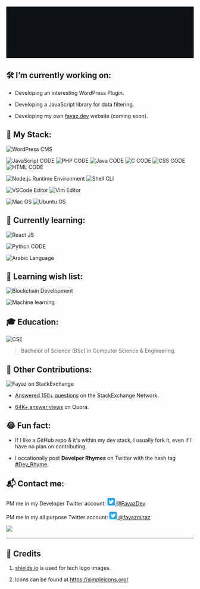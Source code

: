 ![Hello! I'm Fayaz. Wev Developer since 2006](media/hello-dev.gif?raw=true "Hello! I'm Fayaz. Wev Developer since 2006")

<!--
**fayazmiraz/fayazmiraz** is a ✨ _special_ ✨ repository because its `README.md` (this file) appears on your GitHub profile.

Here are some ideas to get you started:

- 🔭 I’m currently working on ...
- 🌱 I’m currently learning ...
- 👯 I’m looking to collaborate on ...
- 🤔 I’m looking for help with ...
- 💬 Ask me about ...
- 📫 How to reach me: ...
- 😄 Pronouns: ...
- ⚡ Fun fact: ...
-->

## :hammer_and_wrench: I’m currently working on:

- Developing an interesting WordPress Plugin.

- Developing a JavaScript library for data filtering.

- Developing my own [fayaz.dev](https://fayaz.dev) website (coming soon).

## :tophat: My Stack:

![WordPress CMS](https://img.shields.io/badge/WordPress-CMS-blue?style=for-the-badge&logo=wordpress "WordPress CMS")

![JavaScript CODE](https://img.shields.io/badge/JavaScript-CODE-blue?style=for-the-badge&logo=javascript "JavaScript CODE")
![PHP CODE](https://img.shields.io/badge/PHP-CODE-blue?style=for-the-badge&logo=php "PHP CODE")
![Java CODE](https://img.shields.io/badge/Java-CODE-blue?style=for-the-badge&logo=java "Java CODE")
![C CODE](https://img.shields.io/badge/.-CODE-blue?style=for-the-badge&logo=c "C CODE")
![CSS CODE](https://img.shields.io/badge/CSS-CODE-blue?style=for-the-badge&logo=css3 "CSS CODE")
![HTML CODE](https://img.shields.io/badge/HTML-CODE-blue?style=for-the-badge&logo=html5 "HTML CODE")

![Node.js Runtime Environment](https://img.shields.io/badge/Node.js-ENV-blue?style=for-the-badge&logo=node.js "Node.js Runtime Environment")
![Shell CLI](https://img.shields.io/badge/🖥%20Shell-CLI-blue?style=for-the-badge "Shell CLI")

![VSCode Editor](https://img.shields.io/badge/VS%E2%80%A2Code-Editor-blue?style=for-the-badge&logo=visualstudiocode "VSCode Editor")
![Vim Editor](https://img.shields.io/badge/Vim-Editor-blue?style=for-the-badge&logo=vim "Vim Editor")

![Mac OS](https://img.shields.io/badge/Mac-OS-blue?style=for-the-badge&logo=apple "Mac OS")
![Ubuntu OS](https://img.shields.io/badge/Ubuntu-OS-blue?style=for-the-badge&logo=ubuntu "Ubuntu OS")

## :crossed_fingers: Currently learning:

![React JS](https://img.shields.io/badge/React-JS-blue?style=for-the-badge&logo=react "React JS")

![Python CODE](https://img.shields.io/badge/Python-code-blue?style=for-the-badge&logo=python "Python CODE")

![Arabic Language](https://img.shields.io/badge/%D8%B9%20Arabic-Language-blue?style=for-the-badge "Arabic Language")

## :pray: Learning wish list:

![Blockchain Development](https://img.shields.io/badge/Blockchain-code-blue?style=for-the-badge&logo=ethereum "Blockchain Development")

![Machine learning](https://img.shields.io/badge/%F0%9F%92%A1-ML-blue?style=for-the-badge&logo=AdobeIllustrator "Machine learning")

## :mortar_board: Education:

![CSE](https://img.shields.io/badge/CSE-BSc-blue?style=for-the-badge&logo=AirPlayVideo "CSE")

> Bachelor of Science (BSc) in Computer Science & Engineering.

## :gift: Other Contributions:

![Fayaz on StackExchange](https://stackexchange.com/users/flair/456021.png "Fayaz on StackExchange")

- [Answered 150+ questions](https://stackexchange.com/users/456021/fayaz) on the StackExchange Network.

- [64K+ answer views](https://www.quora.com/profile/Fayaz-Ahmed-10/) on Quora.

## :joy: Fun fact:

* If I like a GitHub repo & it's within my dev stack, I usually fork it, even if I have no plan on contributing.

* I occationally post **Develper Rhymes** on Twitter with the hash tag [#Dev_Rhyme](https://twitter.com/search?q=%23Dev_Rhyme).

## :mailbox_with_mail: Contact me:

PM me in my Developer Twitter account: <a href="https://twitter.com/FayazDev"><img width="20" src="media/twitter.svg"/> @FayazDev</a>

PM me in my all purpose Twitter account: <a href="https://twitter.com/fayazmiraz"><img width="20" src="media/twitter.svg"/> @fayazmiraz</a>

![](https://img.shields.io/badge/me-@fayaz.dev-blue?style=for-the-badge&logo=gmail)


---



## :clap: Credits

1. [shields.io](https://shields.io/) is used for tech logo images.

2. Icons can be found at https://simpleicons.org/
